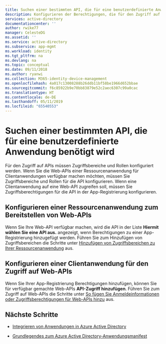 ```yaml
---
title: Suchen einer bestimmten API, die für eine benutzerdefinierte Anwendung benötigt wird | Microsoft-Dokumentation
description: Konfigurieren der Berechtigungen, die für den Zugriff auf eine bestimmte API in einer benutzerdefinierten Azure AD-Anwendung benötigt werden
services: active-directory
documentationcenter: ''
author: rwike77
manager: CelesteDG
ms.assetid: ''
ms.service: active-directory
ms.subservice: app-mgmt
ms.workload: identity
ms.tgt_pltfrm: na
ms.devlang: na
ms.topic: conceptual
ms.date: 09/11/2018
ms.author: ryanwi
ms.collection: M365-identity-device-management
ms.openlocfilehash: 4a017c13008288b26ddb11bf58be1966d652bbae
ms.sourcegitcommit: f6c85922b9e70bb83879e52c2aec6307c99a0cac
ms.translationtype: HT
ms.contentlocale: de-DE
ms.lasthandoff: 05/11/2019
ms.locfileid: "65540553"
---
```

# <a name="how-to-find-a-specific-api-needed-for-a-custom-developed-application"></a>Suchen einer bestimmten API, die für eine benutzerdefinierte Anwendung benötigt wird

Für den Zugriff auf APIs müssen Zugriffsbereiche und Rollen konfiguriert werden. Wenn Sie die Web-APIs einer Ressourcenanwendung für Clientanwendungen verfügbar machen möchten, müssen Sie Zugriffsbereiche und Rollen für die API konfigurieren. Wenn eine Clientanwendung auf eine Web-API zugreifen soll, müssen Sie Zugriffsberechtigungen für die API in der App-Registrierung konfigurieren.

## <a name="configuring-a-resource-application-to-expose-web-apis"></a>Konfigurieren einer Ressourcenanwendung zum Bereitstellen von Web-APIs

Wenn Sie Ihre Web-API verfügbar machen, wird die API in der Liste **Hiermit wählen Sie eine API aus.** angezeigt, wenn Berechtigungen zu einer App-Registrierung hinzugefügt werden. Führen Sie zum Hinzufügen von Zugriffsbereichen die Schritte unter [Hinzufügen von Zugriffsbereichen zu Ihrer Ressourcenanwendung](https://docs.microsoft.com/azure/active-directory/develop/active-directory-integrating-applications) aus.

## <a name="configuring-a-client-application-to-access-web-apis"></a>Konfigurieren einer Clientanwendung für den Zugriff auf Web-APIs

Wenn Sie Ihrer App-Registrierung Berechtigungen hinzufügen, können Sie für verfügbar gemachte Web-APIs **API-Zugriff hinzufügen**. Führen Sie zum Zugriff auf Web-APIs die Schritte unter [So fügen Sie Anmeldeinformationen oder Zugriffsberechtigungen für Web-APIs hinzu](https://docs.microsoft.com/azure/active-directory/develop/active-directory-integrating-applications) aus.

## <a name="next-steps"></a>Nächste Schritte

-   [Integrieren von Anwendungen in Azure Active Directory](https://docs.microsoft.com/azure/active-directory/develop/active-directory-integrating-applications)

-   [Grundlegendes zum Azure Active Directory-Anwendungsmanifest](https://docs.microsoft.com/azure/active-directory/develop/active-directory-application-manifest)


